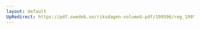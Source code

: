 ```yaml
---
layout: default
UpRedirect: https://pdf.swedeb.se/riksdagen-volumeG-pdf/199596/reg_199596/reg_199596_0179.pdf
---
```

